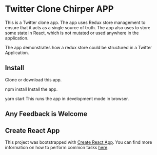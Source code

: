 # Twitter Clone Chirper APP
This is a Twitter clone app. The app uses Redux store management to ensure that it acts as a single source of truth.
The app also uses to store some state in React, which is not mutated or used anywhere in the application.

The app demonstrates how a redux store could be structured in a Twitter Application.

## Install
Clone or download this app.

npm install
Install the app.

yarn start
This runs the app in development mode in browser.

## Any Feedback is Welcome

## Create React App

This project was bootstrapped with [Create React App](https://github.com/facebookincubator/create-react-app). You can find more information on how to perform common tasks [here](https://github.com/facebookincubator/create-react-app/blob/master/packages/react-scripts/template/README.md).
